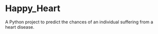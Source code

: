 # Happy_Heart
A Python project to predict the chances of an individual suffering from a heart disease.
